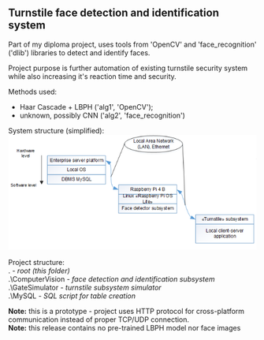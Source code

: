 ## Turnstile face detection and identification system
Part of my diploma project, uses tools from
'OpenCV' and 'face_recognition' ('dlib') libraries to detect and identify faces.

Project purpose is further automation of existing 
turnstile security system while also increasing it's reaction time
and security.

Methods used: 
- Haar Cascade + LBPH ('alg1', 'OpenCV'); 
- unknown, possibly CNN ('alg2', 'face_recognition')

System structure (simplified):  
![](system_graph.png)

Project structure:  
. - *root (this folder)*  
.\ComputerVision - *face detection and identification subsystem*  
.\GateSimulator - *turnstile subsystem simulator*   
.\MySQL - *SQL script for table creation*  

**Note:** this is a prototype - project uses HTTP protocol for cross-platform 
communication instead of proper TCP/UDP connection.  
**Note:** this release contains no pre-trained LBPH model nor 
face images

